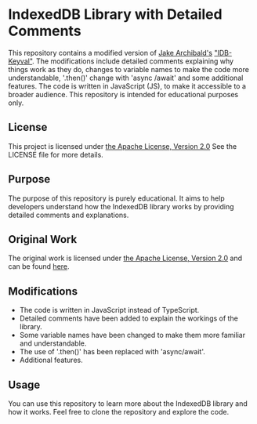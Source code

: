 # IndexedDB Library with Detailed Comments

This repository contains a modified version of [Jake Archibald's](https://github.com/jakearchibald) ["IDB-Keyval"](https://github.com/jakearchibald/idb-keyval/tree/main). The modifications include detailed comments explaining why things work as they do, changes to variable names to make the code more understandable, '.then()'  change with 'async /await' and some additional features. The code is written in JavaScript (JS), to make it accessible to a broader audience. This repository is intended for educational purposes only.

## License

This project is licensed under [the Apache License, Version 2.0](https://www.apache.org/licenses/LICENSE-2.0) See the LICENSE file for more details.

## Purpose

The purpose of this repository is purely educational. It aims to help developers understand how the IndexedDB library works by providing detailed comments and explanations.

## Original Work

The original work is licensed under [the Apache License, Version 2.0](https://www.apache.org/licenses/LICENSE-2.0) and can be found [here](https://github.com/jakearchibald/idb-keyval/tree/main).

## Modifications

- The code is written in JavaScript instead of TypeScript.
- Detailed comments have been added to explain the workings of the library.
- Some variable names have been changed to make them more familiar and understandable.
- The use of '.then()' has been replaced with 'async/await'.
- Additional features.

## Usage

You can use this repository to learn more about the IndexedDB library and how it works. Feel free to clone the repository and explore the code.
